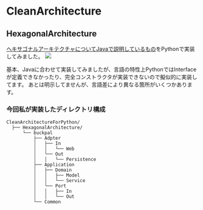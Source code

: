 # CleanArchitecture

## HexagonalArchitecture
[ヘキサゴナルアーキテクチャについてJavaで説明しているもの](https://github.com/thombergs/buckpal)をPythonで実装してみました。
<img src="https://raw.githubusercontent.com/thombergs/buckpal/master/img/cover-packt-450.png" />

基本、Javaに合わせて実装してみましたが、言語の特性上PythonではInterfaceが定義できなかったり、完全コンストラクタが実装できないので擬似的に実装してます。
あとは明示してませんが、言語差により異なる箇所がいくつかあります。

### 今回私が実装したディレクトリ構成
``` 
CleanArchitectureForPython/
  ├── HexagonalArchitecture/
      └── buckpal
          ├── Adpter
          │   ├── In
          │   │   └── Web
          │   └── Out
          │   │   └── Persistence
          ├── Application
          │   ├── Domain
          │   │   ├── Model
          │   │   └── Service
          │   └── Port
          │   │   ├── In
          │   │   └── Out
          └── Common
  
```
